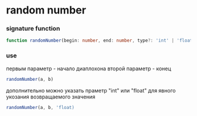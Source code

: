 # random number


### signature function
```ts
function randomNumber(begin: number, end: number, type?: 'int' | 'float'): number | void
```

### use
первым параметр - начало диаплохона
второй параметр - конец
```ts
randomNumber(a, b)
```

дополнительно можно указать праметр "int" или "float" для явного укозания возвращаемого значения
```ts
randomNumber(a, b, 'float)
```
